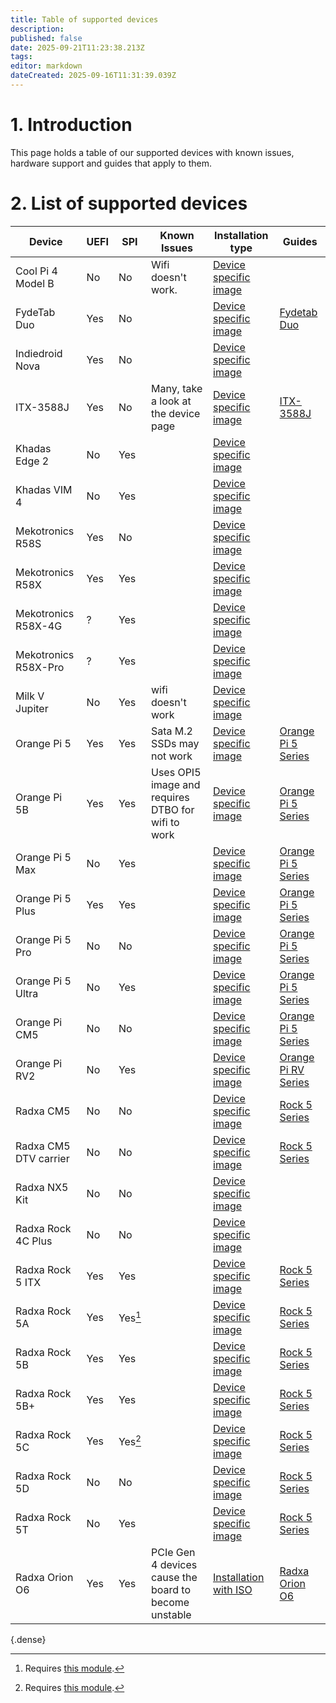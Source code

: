 ```yaml
---
title: Table of supported devices
description: 
published: false
date: 2025-09-21T11:23:38.213Z
tags: 
editor: markdown
dateCreated: 2025-09-16T11:31:39.039Z
---
```


# 1. Introduction
This page holds a table of our supported devices with known issues, hardware support and guides that apply to them.

# 2. List of supported devices

| Device            | UEFI  | SPI | Known Issues | Installation type |Guides |
|-------------------|-------|-----------|--------------|--|--|
| Cool Pi 4 Model B       |  No   |   No   | Wifi doesn't work.| [Device specific image](/install/device-specific-image)| |
|FydeTab Duo|	Yes | No	|	|[Device specific image](/install/device-specific-image)|[Fydetab Duo](/en/fydetab-duo) |
|Indiedroid Nova| Yes |	No |	|[Device specific image](/install/device-specific-image)| |
|ITX-3588J|	Yes |	No | Many, take a look at the device page	|[Device specific image](/install/device-specific-image)|[ITX-3588J](/itx-3588j) |
|Khadas Edge 2| No | Yes |	|[Device specific image](/install/device-specific-image)| |
|Khadas VIM 4| No | Yes	|	|[Device specific image](/install/device-specific-image)| |
|Mekotronics R58S| Yes |No|	|[Device specific image](/install/device-specific-image)| |
|Mekotronics R58X|Yes|Yes|	|[Device specific image](/install/device-specific-image)| |
|Mekotronics R58X-4G|?|Yes|	|[Device specific image](/install/device-specific-image)| |
|Mekotronics R58X-Pro|?|Yes|	|[Device specific image](/install/device-specific-image)| |
|Milk V Jupiter|No|Yes|	wifi doesn't work|[Device specific image](/install/device-specific-image)| |
|Orange Pi 5|Yes|Yes| Sata M.2 SSDs may not work	|[Device specific image](/install/device-specific-image)|[Orange Pi 5 Series](/orangepi-5) |
|Orange Pi 5B|Yes|Yes| Uses OPI5 image and requires DTBO for wifi to work	|[Device specific image](/install/device-specific-image)|[Orange Pi 5 Series](/orangepi-5) |
|Orange Pi 5 Max|No|Yes|	|[Device specific image](/install/device-specific-image)|[Orange Pi 5 Series](/orangepi-5) |
|Orange Pi 5 Plus|	Yes |Yes|	|[Device specific image](/install/device-specific-image)|[Orange Pi 5 Series](/orangepi-5) |
|Orange Pi 5 Pro|No|No|	|[Device specific image](/install/device-specific-image)|[Orange Pi 5 Series](/orangepi-5) |
|Orange Pi 5 Ultra|No|Yes|	|[Device specific image](/install/device-specific-image)|[Orange Pi 5 Series](/orangepi-5) |
|Orange Pi CM5|No|No|	|[Device specific image](/install/device-specific-image)|[Orange Pi 5 Series](/orangepi-5) |
|Orange Pi RV2|No|Yes|	|[Device specific image](/install/device-specific-image)|[Orange Pi RV Series](/orangepi-rv) |
|Radxa CM5|No|No|	|[Device specific image](/install/device-specific-image)|[Rock 5 Series](/rock-5) |
|Radxa CM5 DTV carrier|No|No|	|[Device specific image](/install/device-specific-image)|[Rock 5 Series](/rock-5) |
|Radxa NX5 Kit|No|No|	|[Device specific image](/install/device-specific-image)| |
|Radxa Rock 4C Plus|No|No|	|[Device specific image](/install/device-specific-image)| |
|Radxa Rock 5 ITX|Yes|Yes|	|[Device specific image](/install/device-specific-image)|[Rock 5 Series](/rock-5) |
|Radxa Rock 5A|Yes|Yes[^1]|	|[Device specific image](/install/device-specific-image)|[Rock 5 Series](/rock-5) |
|Radxa Rock 5B|Yes|Yes|	|[Device specific image](/install/device-specific-image)|[Rock 5 Series](/rock-5) |
|Radxa Rock 5B+|Yes|Yes|	|[Device specific image](/install/device-specific-image)|[Rock 5 Series](/rock-5) |
|Radxa Rock 5C|Yes|Yes[^1]|	|[Device specific image](/install/device-specific-image)|[Rock 5 Series](/rock-5) |
|Radxa Rock 5D|No|No|	|[Device specific image](/install/device-specific-image)|[Rock 5 Series](/rock-5) |
|Radxa Rock 5T|No|Yes |	|[Device specific image](/install/device-specific-image)|[Rock 5 Series](/rock-5) |
| Radxa Orion O6 |  Yes   |Yes| PCIe Gen 4 devices cause the board to become unstable|[Installation with ISO](/install/Installation-with-ISO)| [Radxa Orion O6](/radxa-orion-o6)|
{.dense}

[^1]: Requires [this module](https://radxa.com/products/accessories/spi-flash-module/).